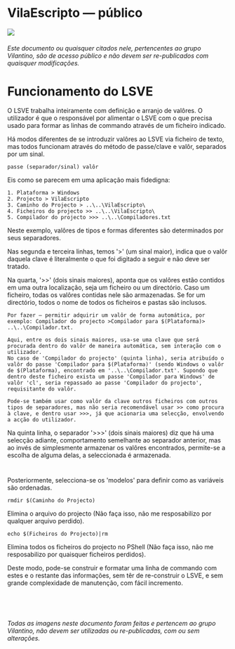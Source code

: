 # VilaEscripto — público
<img src="https://user-images.githubusercontent.com/118770355/232245381-213897db-1ce7-4705-8b57-bba86627b3d5.png"/> 

###### Este documento ou quaisquer citados nele, pertencentes ao grupo Vilantino, são de acesso público e não devem ser re-publicados com quaisquer modificações. 

# Funcionamento do LSVE

O LSVE trabalha inteiramente com definição e arranjo de valôres. O utilizador é que o responsável por alimentar o LSVE com o que precisa usado para formar as linhas de commando através de um ficheiro indicado. 

Há modos diferentes de se introduzir valôres ao LSVE via ficheiro de texto, mas todos funcionam através do método de passe/clave e valôr, separados por um sinal.
	
	passe (separador/sinal) valôr

Eis como se parecem em uma aplicação mais fidedigna:

	1. Plataforma > Windows
	2. Projecto > VilaEscripto
	3. Caminho do Projecto > ..\..\VilaEscripto\
	4. Ficheiros do projecto >> ..\..\VilaEscripto\
	5. Compilador do projecto >>> ..\..\Compiladores.txt

Neste exemplo, valôres de tipos e formas diferentes são determinados por seus separadores. 

Nas segunda e terceira linhas, temos '>' (um sinal maior), indica que o valôr daquela clave é literalmente o que foi digitado a seguir e não deve ser tratado.

Na quarta, '>>' (dois sinais maiores), aponta que os valôres estão contidos em uma outra localização, seja um ficheiro ou um directório. 
Caso um ficheiro, todas os valôres contidas nele são armazenadas. Se for um directório, todos o nome de todos os ficheiros e pastas são inclusos.

	Por fazer — permitir adquirir um valôr de forma automática, por exemplo: Compilador do projecto >Compilador para $(Plataforma)> ..\..\Compilador.txt. 
	
	Aqui, entre os dois sinais maiores, usa-se uma clave que será procurada dentro do valôr de maneira automática, sem interação com o utilizador.
	No caso de 'Compilador do projecto' (quinta linha), seria atribuído o valôr do passe 'Compilador para $(Plataforma)' (sendo Windows o valôr de $(Plataforma), encontrado em '..\..\Compilador.txt'. Supondo que dentro deste ficheiro exista um passe 'Compilador para Windows' de valôr 'cl', seria repassado ao passe 'Compilador do projecto', requisitante do valôr.

	Pode-se também usar como valôr da clave outros ficheiros com outros tipos de separadores, mas não seria recomendável usar >> como procura à clave, e dentro usar >>>, já que acionaria uma selecção, envolvendo a acção do utilizador.



Na quinta linha, o separador '>>>' (dois sinais maiores) diz que há uma selecção adiante, comportamento semelhante ao separador anterior, mas
ao invés de simplesmente armazenar os valôres encontrados, permite-se a escolha de alguma delas, a seleccionada é armazenada.
	
#

Posteriormente, selecciona-se os 'modelos' para definir como as variáveis são ordenadas.

	rmdir $(Caminho do Projecto) 
Elimina o arquivo do projecto (Não faça isso, não me resposabilizo por qualquer arquivo perdido).
	
	echo $(Ficheiros do Projecto)|rm
Elimina todos os ficheiros do projecto no PShell (Não faça isso, não me resposabilizo por quaisquer ficheiros perdidos).

Deste modo, pode-se construir e formatar uma linha de commando com estes e o restante das informações, sem têr de re-construir o LSVE, e sem grande complexidade de manutenção, com fácil incremento.

#

&nbsp;

###### Todas as imagens neste documento foram feitas e pertencem ao grupo Vilantino, não devem ser utilizadas ou re-publicadas, com ou sem alterações.
